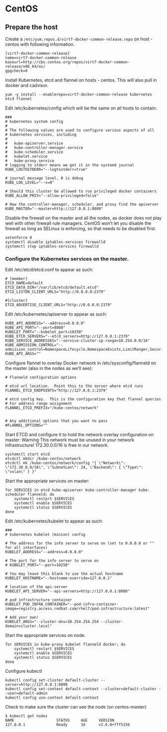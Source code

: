 # CentOS
## Prepare the host
Create a `/etc/yum.repos.d/virt7-docker-common-release.repo` on host - centos with following information.
```
[virt7-docker-common-release]
name=virt7-docker-common-release
baseurl=http://cbs.centos.org/repos/virt7-docker-common-release/x86_64/os/
gpgcheck=0
```
Install Kubernetes, etcd and flannel on hosts - centos. This will also pull in docker and cadvisor.
```
yum -y install --enablerepo=virt7-docker-common-release kubernetes etcd flannel
```
Edit /etc/kubernetes/config which will be the same on all hosts to contain:
```
###
# kubernetes system config
#
# The following values are used to configure various aspects of all
# kubernetes services, including
#
#   kube-apiserver.service
#   kube-controller-manager.service
#   kube-scheduler.service
#   kubelet.service
#   kube-proxy.service
# logging to stderr means we get it in the systemd journal
KUBE_LOGTOSTDERR="--logtostderr=true"

# journal message level, 0 is debug
KUBE_LOG_LEVEL="--v=0"

# Should this cluster be allowed to run privileged docker containers
KUBE_ALLOW_PRIV="--allow-privileged=false"

# How the controller-manager, scheduler, and proxy find the apiserver
KUBE_MASTER="--master=http://127.0.0.1:8080"

```

Disable the firewall on the master and all the nodes, as docker does not play well with other firewall rule managers. CentOS won’t let you disable the firewall as long as SELinux is enforcing, so that needs to be disabled first.
```
setenforce 0
systemctl disable iptables-services firewalld
systemctl stop iptables-services firewalld
```

### Configure the Kubernetes services on the master.
Edit /etc/etcd/etcd.conf to appear as such:

```
# [member]
ETCD_NAME=default
ETCD_DATA_DIR="/var/lib/etcd/default.etcd"
ETCD_LISTEN_CLIENT_URLS="http://0.0.0.0:2379"

#[cluster]
ETCD_ADVERTISE_CLIENT_URLS="http://0.0.0.0:2379"

```


Edit /etc/kubernetes/apiserver to appear as such:
```
KUBE_API_ADDRESS="--address=0.0.0.0"
KUBE_API_PORT="--port=8080"
KUBELET_PORT="--kubelet_port=10250"
KUBE_ETCD_SERVERS="--etcd_servers=http://127.0.0.1:2379"
KUBE_SERVICE_ADDRESSES="--service-cluster-ip-range=10.254.0.0/16"
KUBE_ADMISSION_CONTROL="--admission_control=NamespaceLifecycle,NamespaceExists,LimitRanger,SecurityContextDeny,ResourceQuota"
KUBE_API_ARGS=""

```
Configure flannel to overlay Docker network in /etc/sysconfig/flanneld on the master (also in the nodes as we’ll see):

```
# Flanneld configuration options

# etcd url location.  Point this to the server where etcd runs
FLANNEL_ETCD_ENDPOINTS="http://127.0.0.1:2379"

# etcd config key.  This is the configuration key that flannel queries
# For address range assignment
FLANNEL_ETCD_PREFIX="/kube-centos/network"


# Any additional options that you want to pass
#FLANNEL_OPTIONS=""

```

Start ETCD and configure it to hold the network overlay configuration on master: Warning This network must be unused in your network infrastructure! 172.30.0.0/16 is free in our network.
```
systemctl start etcd
etcdctl mkdir /kube-centos/network
etcdctl mk /kube-centos/network/config "{ \"Network\": \"172.30.0.0/16\", \"SubnetLen\": 24, \"Backend\": { \"Type\": \"vxlan\" } }"
```

Start the appropriate services on master:
```
for SERVICES in etcd kube-apiserver kube-controller-manager kube-scheduler flanneld; do
    systemctl restart $SERVICES
    systemctl enable $SERVICES
    systemctl status $SERVICES
done
```

Edit /etc/kubernetes/kubelet to appear as such:

```
###
# kubernetes kubelet (minion) config

# The address for the info server to serve on (set to 0.0.0.0 or "" for all interfaces)
KUBELET_ADDRESS="--address=0.0.0.0"

# The port for the info server to serve on
# KUBELET_PORT="--port=10250"

# You may leave this blank to use the actual hostname
KUBELET_HOSTNAME="--hostname-override=127.0.0.1"

# location of the api-server
KUBELET_API_SERVER="--api-servers=http://127.0.0.1:8080"

# pod infrastructure container
KUBELET_POD_INFRA_CONTAINER="--pod-infra-container-image=registry.access.redhat.com/rhel7/pod-infrastructure:latest"

# Add your own!
KUBELET_ARGS="--cluster-dns=10.254.254.254 --cluster-domain=cluster.local"

```

Start the appropriate services on node.
```
for SERVICES in kube-proxy kubelet flanneld docker; do
    systemctl restart $SERVICES
    systemctl enable $SERVICES
    systemctl status $SERVICES
done
```

Configure kubectl

```
kubectl config set-cluster default-cluster --server=http://127.0.0.1:8080
kubectl config set-context default-context --cluster=default-cluster --user=default-admin
kubectl config use-context default-context
```
Check to make sure the cluster can see the node (on centos-master)
```
$ kubectl get nodes
NAME                   STATUS     AGE     VERSION
127.0.0.1              Ready      3d      v1.6.0+fff5156
```
